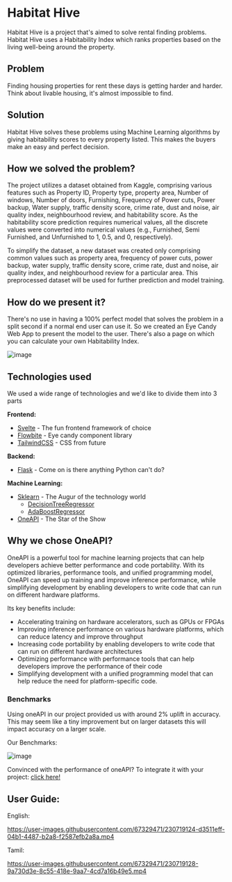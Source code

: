 # Habitat Hive

Habitat Hive is a project that's aimed to solve rental finding problems. Habitat Hive uses a Habitability Index which ranks properties based on the living well-being around the property.

## Problem 
Finding housing properties for rent these days is getting harder and harder. Think about livable housing, it's almost impossible to find.

## Solution  
Habitat Hive solves these problems using Machine Learning algorithms by giving habitability scores to every property listed. This makes the buyers make an easy and perfect decision.

## How we solved the problem?
The project utilizes a dataset obtained from Kaggle, comprising various features such as Property ID, Property type, property area, Number of windows, Number of doors, Furnishing, Frequency of Power cuts, Power backup, Water supply, traffic density score, crime rate, dust and noise, air quality index, neighbourhood review, and habitability score. As the habitability score prediction requires numerical values, all the discrete values were converted into numerical values (e.g., Furnished, Semi Furnished, and Unfurnished to 1, 0.5, and 0, respectively). 

To simplify the dataset, a new dataset was created only comprising common values such as property area, frequency of power cuts, power backup, water supply, traffic density score, crime rate, dust and noise, air quality index, and neighbourhood review for a particular area. This preprocessed dataset will be used for further prediction and model training.

## How do we present it?
There's no use in having a 100% perfect model that solves the problem in a split second if a normal end user can use it. So we created an Eye Candy Web App to present the model to the user. There's also a page on which you can calculate your own Habitability Index.

![image](https://user-images.githubusercontent.com/67329471/230719378-3d40e4a8-4dbb-42d6-aa31-1d8077758ee2.png)

## Technologies used
We used a wide range of technologies and we'd like to divide them into 3 parts

**Frontend:**
- [Svelte](https://kit.svelte.dev/) - The fun frontend framework of choice 
- [Flowbite](https://flowbite-svelte.com/) - Eye candy component library
- [TailwindCSS](https://tailwindcss.com/) - CSS from future

**Backend:**
- [Flask](https://flask.palletsprojects.com/en/2.2.x/) - Come on is there anything Python can't do?

**Machine Learning:**
- [Sklearn](https://scikit-learn.org/stable/index.html) - The Augur of the technology world
    - [DecisionTreeRegressor](https://spark.apache.org/docs/latest/api/python/reference/api/pyspark.ml.regression.DecisionTreeRegressor.html)
    - [AdaBoostRegressor](https://scikit-learn.org/stable/auto_examples/ensemble/plot_adaboost_regression.html)
- [OneAPI](https://www.oneapi.io/) - The Star of the Show

## Why we chose OneAPI?
OneAPI is a powerful tool for machine learning projects that can help developers achieve better performance and code portability. With its optimized libraries, performance tools, and unified programming model, OneAPI can speed up training and improve inference performance, while simplifying development by enabling developers to write code that can run on different hardware platforms.

Its key benefits include:

- Accelerating training on hardware accelerators, such as GPUs or FPGAs
- Improving inference performance on various hardware platforms, which can reduce latency and improve throughput
- Increasing code portability by enabling developers to write code that can run on different hardware architectures
- Optimizing performance with performance tools that can help developers improve the performance of their code
- Simplifying development with a unified programming model that can help reduce the need for platform-specific code.

### Benchmarks
Using oneAPI in our project provided us with around 2% uplift in accuracy. This may seem like a tiny improvement but on larger datasets this will impact accuracy on a larger scale.

Our Benchmarks:

![image](https://user-images.githubusercontent.com/67329471/230724347-783ff7fc-969e-4999-9e80-b37e970fd3b1.png)

Convinced with the performance of oneAPI? To integrate it with your project: [click here!](https://github.com/fosslover69/habitat-hive/blob/main/oneAPI-Integration.md)

## User Guide:

English:


https://user-images.githubusercontent.com/67329471/230719124-d3511eff-04b1-4487-b2a8-f2587efb2a8a.mp4




Tamil:


https://user-images.githubusercontent.com/67329471/230719128-9a730d3e-8c55-418e-9aa7-4cd7a16b49e5.mp4



